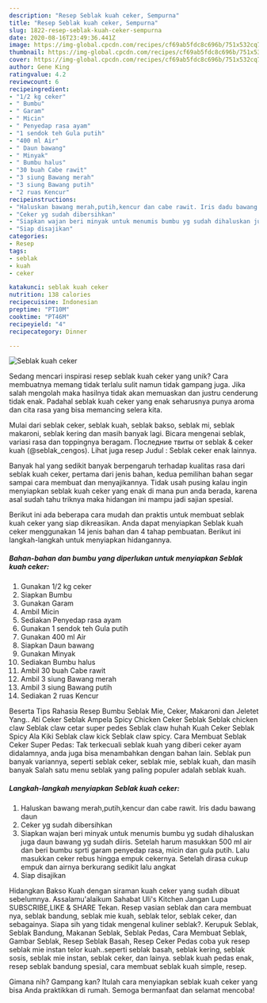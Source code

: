 ```yaml
---
description: "Resep Seblak kuah ceker, Sempurna"
title: "Resep Seblak kuah ceker, Sempurna"
slug: 1822-resep-seblak-kuah-ceker-sempurna
date: 2020-08-16T23:49:36.441Z
image: https://img-global.cpcdn.com/recipes/cf69ab5fdc8c696b/751x532cq70/seblak-kuah-ceker-foto-resep-utama.jpg
thumbnail: https://img-global.cpcdn.com/recipes/cf69ab5fdc8c696b/751x532cq70/seblak-kuah-ceker-foto-resep-utama.jpg
cover: https://img-global.cpcdn.com/recipes/cf69ab5fdc8c696b/751x532cq70/seblak-kuah-ceker-foto-resep-utama.jpg
author: Gene King
ratingvalue: 4.2
reviewcount: 6
recipeingredient:
- "1/2 kg ceker"
- " Bumbu"
- " Garam"
- " Micin"
- " Penyedap rasa ayam"
- "1 sendok teh Gula putih"
- "400 ml Air"
- " Daun bawang"
- " Minyak"
- " Bumbu halus"
- "30 buah Cabe rawit"
- "3 siung Bawang merah"
- "3 siung Bawang putih"
- "2 ruas Kencur"
recipeinstructions:
- "Haluskan bawang merah,putih,kencur dan cabe rawit. Iris dadu bawang daun"
- "Ceker yg sudah dibersihkan"
- "Siapkan wajan beri minyak untuk menumis bumbu yg sudah dihaluskan juga daun bawang yg sudah diiris. Setelah harum masukkan 500 ml air dan beri bumbu sprti garam penyedap rasa, micin dan gula putih. Lalu masukkan ceker rebus hingga empuk cekernya. Setelah dirasa cukup empuk dan airnya berkurang sedikit lalu angkat"
- "Siap disajikan"
categories:
- Resep
tags:
- seblak
- kuah
- ceker

katakunci: seblak kuah ceker 
nutrition: 138 calories
recipecuisine: Indonesian
preptime: "PT10M"
cooktime: "PT46M"
recipeyield: "4"
recipecategory: Dinner

---
```



![Seblak kuah ceker](https://img-global.cpcdn.com/recipes/cf69ab5fdc8c696b/751x532cq70/seblak-kuah-ceker-foto-resep-utama.jpg)

Sedang mencari inspirasi resep seblak kuah ceker yang unik? Cara membuatnya memang tidak terlalu sulit namun tidak gampang juga. Jika salah mengolah maka hasilnya tidak akan memuaskan dan justru cenderung tidak enak. Padahal seblak kuah ceker yang enak seharusnya punya aroma dan cita rasa yang bisa memancing selera kita.

Mulai dari seblak ceker, seblak kuah, seblak bakso, seblak mi, seblak makaroni, seblak kering dan masih banyak lagi. Bicara mengenai seblak, variasi rasa dan toppingnya beragam. Последние твиты от seblak &amp; ceker kuah (@seblak_cengos). Lihat juga resep Judul : Seblak ceker enak lainnya.

Banyak hal yang sedikit banyak berpengaruh terhadap kualitas rasa dari seblak kuah ceker, pertama dari jenis bahan, kedua pemilihan bahan segar sampai cara membuat dan menyajikannya. Tidak usah pusing kalau ingin menyiapkan seblak kuah ceker yang enak di mana pun anda berada, karena asal sudah tahu triknya maka hidangan ini mampu jadi sajian spesial.


Berikut ini ada beberapa cara mudah dan praktis untuk membuat seblak kuah ceker yang siap dikreasikan. Anda dapat menyiapkan Seblak kuah ceker menggunakan 14 jenis bahan dan 4 tahap pembuatan. Berikut ini langkah-langkah untuk menyiapkan hidangannya.

<!--inarticleads1-->

##### Bahan-bahan dan bumbu yang diperlukan untuk menyiapkan Seblak kuah ceker:

1. Gunakan 1/2 kg ceker
1. Siapkan  Bumbu
1. Gunakan  Garam
1. Ambil  Micin
1. Sediakan  Penyedap rasa ayam
1. Gunakan 1 sendok teh Gula putih
1. Gunakan 400 ml Air
1. Siapkan  Daun bawang
1. Gunakan  Minyak
1. Sediakan  Bumbu halus
1. Ambil 30 buah Cabe rawit
1. Ambil 3 siung Bawang merah
1. Ambil 3 siung Bawang putih
1. Sediakan 2 ruas Kencur


Beserta Tips Rahasia Resep Bumbu Seblak Mie, Ceker, Makaroni dan Jeletet Yang.. Ati Ceker Seblak Ampela Spicy Chicken Ceker Seblak Seblak chicken claw Seblak claw cetar super pedes Seblak claw huhah Kuah Ceker Seblak Spicy Ala Kiki Seblak claw kick Seblak claw spicy. Cara Membuat Seblak Ceker Super Pedas: Tak terkecuali seblak kuah yang diberi ceker ayam didalamnya, anda juga bisa menambahkan dengan bahan lain. Seblak pun banyak variannya, seperti seblak ceker, seblak mie, seblak kuah, dan masih banyak Salah satu menu seblak yang paling populer adalah seblak kuah. 

<!--inarticleads2-->

##### Langkah-langkah menyiapkan Seblak kuah ceker:

1. Haluskan bawang merah,putih,kencur dan cabe rawit. Iris dadu bawang daun
1. Ceker yg sudah dibersihkan
1. Siapkan wajan beri minyak untuk menumis bumbu yg sudah dihaluskan juga daun bawang yg sudah diiris. Setelah harum masukkan 500 ml air dan beri bumbu sprti garam penyedap rasa, micin dan gula putih. Lalu masukkan ceker rebus hingga empuk cekernya. Setelah dirasa cukup empuk dan airnya berkurang sedikit lalu angkat
1. Siap disajikan


Hidangkan Bakso Kuah dengan siraman kuah ceker yang sudah dibuat sebelumnya. Assalamu&#39;alaikum Sahabat Uli&#39;s Kitchen Jangan Lupa SUBSCRIBE,LIKE &amp; SHARE Tekan. Resep vasian seblak dan cara membuat nya, seblak bandung, seblak mie kuah, seblak telor, seblak ceker, dan sebagainya. Siapa sih yang tidak mengenal kuliner seblak?. Kerupuk Seblak, Seblak Bandung, Makanan Seblak, Seblak Pedas, Cara Membuat Seblak, Gambar Seblak, Resep Seblak Basah, Resep Ceker Pedas coba yuk resep seblak mie instan telor kuah..seperti seblak basah, seblak kering, seblak sosis, seblak mie instan, seblak ceker, dan lainya. seblak kuah pedas enak, resep seblak bandung spesial, cara membuat seblak kuah simple, resep. 

Gimana nih? Gampang kan? Itulah cara menyiapkan seblak kuah ceker yang bisa Anda praktikkan di rumah. Semoga bermanfaat dan selamat mencoba!

